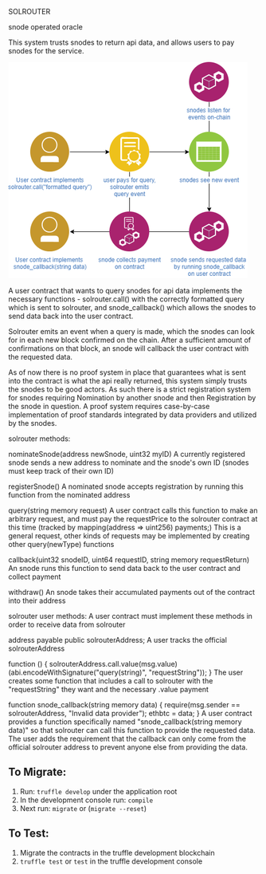SOLROUTER

snode operated oracle

This system trusts snodes to return api data, and allows users to pay snodes for the service.

![system diagram](solrouter.png)

A user contract that wants to query snodes for api data implements the necessary functions - solrouter.call() with the correctly formatted query which is sent to solrouter, and snode_callback() which allows the snodes to send data back into the user contract.

Solrouter emits an event when a query is made, which the snodes can look for in each new block confirmed on the chain. After a sufficient amount of confirmations on that block, an snode will callback the user contract with the requested data.

As of now there is no proof system in place that guarantees what is sent into the contract is what the api really returned, this system simply trusts the snodes to be good actors. As such there is a strict registration system for snodes requiring Nomination by another snode and then Registration by the snode in question.
A proof system requires case-by-case implementation of proof standards integrated by data providers and utilized by the snodes.

solrouter methods:  

nominateSnode(address newSnode, uint32 myID)
A currently registered snode sends a new address to nominate and the snode's own ID (snodes must keep track of their own ID)

registerSnode()
A nominated snode accepts registration by running this function from the nominated address

query(string memory request) 
A user contract calls this function to make an arbitrary request, and must pay the requestPrice to the solrouter contract at this time (tracked by  mapping(address => uint256) payments;)
This is a general request, other kinds of requests may be implemented by creating other query(newType) functions

callback(uint32 snodeID, uint64 requestID, string memory requestReturn)
An snode runs this function to send data back to the user contract and collect payment

withdraw()
An snode takes their accumulated payments out of the contract into their address

solrouter user methods:
A user contract must implement these methods in order to receive data from solrouter

address payable public solrouterAddress;
A user tracks the official solrouterAddress

function () {
	solrouterAddress.call.value(msg.value)(abi.encodeWithSignature("query(string)", "requestString"));
}
The user creates some function that includes a call to solrouter with the "requestString" they want and the necessary .value payment

function snode_callback(string memory data) {
	require(msg.sender == solrouterAddress, "Invalid data provider");
        ethbtc = data;
}
A user contract provides a function specifically named "snode_callback(string memory data)" so that solrouter can call this function to provide the requested data. The user adds the requirement that the callback can only come from the official solrouter address to prevent anyone else from providing the data.


## To Migrate:
1. Run: `truffle develop` under the application root
2. In the development console run: `compile`
3. Next run: `migrate` or (`migrate --reset`)

## To Test:
1. Migrate the contracts in the truffle development blockchain
2. `truffle test` or `test` in the truffle development console 
